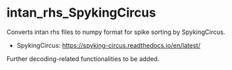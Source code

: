 # intan_rhs_SpykingCircus

Converts intan rhs files to numpy format for spike sorting by SpykingCircus.

- SpykingCircus: https://spyking-circus.readthedocs.io/en/latest/

Further decoding-related functionalities to be added.
